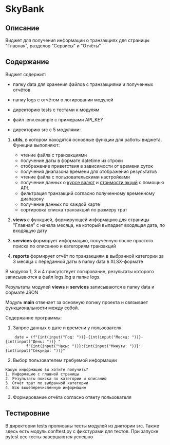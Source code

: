 # SkyBank

## Описание

Виджет для получения информации о транзакциях для страницы "Главная", разделов "Сервисы" и "Отчёты"

## Содержание

Виджет содержит:

* папку data для хранения файлов с транзакциями и полученных отчётов
* папку logs с отчётом о логировании модулей
* директорию tests с тестами к модулям
* файл .env.example с примерами API_KEY

* директорию src с 5 модулями:

1. **utils**, в котором находятся основные функции для работы виджета. Функции выполняют:
    + чтение файла с транзакциями
    + получение даты в формате datetime из строки
    + отображение приветствия в зависимости от времени суток
    + получения диапазона времени для отображения результатов
    + чтение файла с пользовательскими настройками
    + получение данных о [курсе валют](https://apilayer.com/marketplace/exchangerates_data-api) и [стоимости акций](https://site.financialmodelingprep.com/developer/docs) с помощью API.
    + фильтрация транзакций согласно полученному временному диапазону
    + получение данных по каждой карте
    + сортировка списка транзакций по размеру трат


2. **views** с функцией, формирующей информацию для страницы "Главная" с начала месяца, на который выпадает входящая
   дата, по входящую дату
3. **services** формирует информацию, полученную после простого поиска по описанию и категориям транзакций
4. **reports** формирует отчёт по транзакциям в выбранной категории за 3 месяца с переданной даты в папку data в
   XLSX-формате

В модулях 1, 3 и 4 присутствует логирование, результаты которого записываются в файл logs.log в папке logs.

Результаты модулей **views** и **services** записываются в папку data и формате JSON

Модуль **main** отвечает за основную логику проекта и связывает функциональности между собой.

Содержание программы:

1. Запрос данных о дате и времени у пользователя

```
    date = (f"{int(input("Год: "))}-{int(input("Месяц: "))}-{int(input("День: "))} "
         f"{int(input("Часы: "))}:{int(input("Минуты: "))}:{int(input("Секунды: "))}"
```

2. Выбор пользователем требуемой информации
```
Какую информацию вы хотите получить?
1. Информацию с главной страницы
2. Результаты поиска по категории и описанию
3. Отчёт трат по выбранной категории
4. Всю вышеперечисленную информацию
```
3. Формирование отчёта согласно ответу пользователя


## Тестировние

В директории tests прописаны тесты модулей из диктории src.
Также здесь есть модуль conftest.py с фикстурами для тестов. При запуске pytest все тесты завершаются успешно
